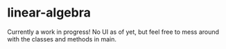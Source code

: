 # linear-algebra


Currently a work in progress! No UI as of yet, but feel free to mess around with the classes and methods in main. 
